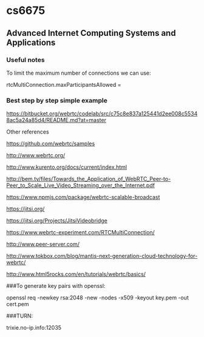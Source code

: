 # cs6675
## Advanced Internet Computing Systems and Applications

### Useful notes

To limit the maximum number of connections we can use:

rtcMultiConnection.maxParticipantsAllowed = <Desired Value>

### Best step by step simple example

https://bitbucket.org/webrtc/codelab/src/c75c8e837a125441d2ee008c55348ac5a24a85d4/README.md?at=master

Other references

https://github.com/webrtc/samples

http://www.webrtc.org/

http://www.kurento.org/docs/current/index.html

http://bem.tv/files/Towards_the_Application_of_WebRTC_Peer-to-Peer_to_Scale_Live_Video_Streaming_over_the_Internet.pdf

https://www.npmjs.com/package/webrtc-scalable-broadcast

https://jitsi.org/

https://jitsi.org/Projects/JitsiVideobridge

https://www.webrtc-experiment.com/RTCMultiConnection/

http://www.peer-server.com/

http://www.tokbox.com/blog/mantis-next-generation-cloud-technology-for-webrtc/

http://www.html5rocks.com/en/tutorials/webrtc/basics/

###To generate key pairs with openssl:

openssl req -newkey rsa:2048 -new -nodes -x509 -keyout key.pem -out cert.pem

###TURN:

trixie.no-ip.info:12035

